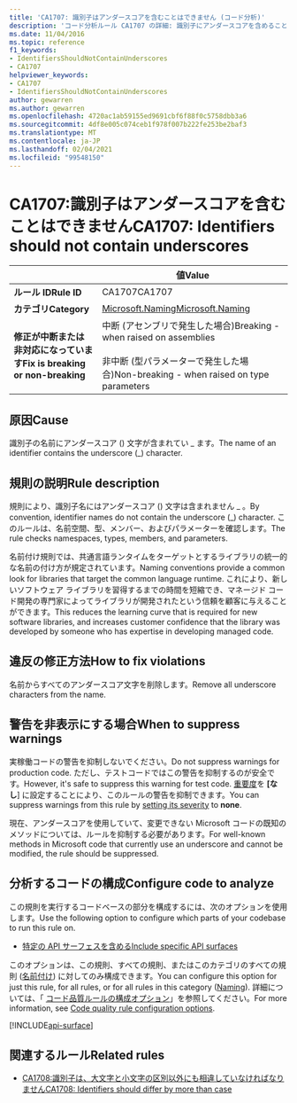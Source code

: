 ```yaml
---
title: 'CA1707: 識別子はアンダースコアを含むことはできません (コード分析)'
description: 'コード分析ルール CA1707 の詳細: 識別子にアンダースコアを含めることはできません'
ms.date: 11/04/2016
ms.topic: reference
f1_keywords:
- IdentifiersShouldNotContainUnderscores
- CA1707
helpviewer_keywords:
- CA1707
- IdentifiersShouldNotContainUnderscores
author: gewarren
ms.author: gewarren
ms.openlocfilehash: 4720ac1ab59155ed9691cbf6f88f0c5758dbb3a6
ms.sourcegitcommit: 4df8e005c074ceb1f978f007b222fe253be2baf3
ms.translationtype: MT
ms.contentlocale: ja-JP
ms.lasthandoff: 02/04/2021
ms.locfileid: "99548150"
---
```

# <a name="ca1707-identifiers-should-not-contain-underscores"></a><span data-ttu-id="0c939-103">CA1707:識別子はアンダースコアを含むことはできません</span><span class="sxs-lookup"><span data-stu-id="0c939-103">CA1707: Identifiers should not contain underscores</span></span>

| | <span data-ttu-id="0c939-104">値</span><span class="sxs-lookup"><span data-stu-id="0c939-104">Value</span></span> |
|-|-|
| <span data-ttu-id="0c939-105">**ルール ID**</span><span class="sxs-lookup"><span data-stu-id="0c939-105">**Rule ID**</span></span> |<span data-ttu-id="0c939-106">CA1707</span><span class="sxs-lookup"><span data-stu-id="0c939-106">CA1707</span></span>|
| <span data-ttu-id="0c939-107">**カテゴリ**</span><span class="sxs-lookup"><span data-stu-id="0c939-107">**Category**</span></span> |[<span data-ttu-id="0c939-108">Microsoft.Naming</span><span class="sxs-lookup"><span data-stu-id="0c939-108">Microsoft.Naming</span></span>](naming-warnings.md)|
| <span data-ttu-id="0c939-109">**修正が中断または非対応になっています**</span><span class="sxs-lookup"><span data-stu-id="0c939-109">**Fix is breaking or non-breaking**</span></span> |<span data-ttu-id="0c939-110">中断 (アセンブリで発生した場合)</span><span class="sxs-lookup"><span data-stu-id="0c939-110">Breaking - when raised on assemblies</span></span><br/><br/><span data-ttu-id="0c939-111">非中断 (型パラメーターで発生した場合)</span><span class="sxs-lookup"><span data-stu-id="0c939-111">Non-breaking - when raised on type parameters</span></span>|

## <a name="cause"></a><span data-ttu-id="0c939-112">原因</span><span class="sxs-lookup"><span data-stu-id="0c939-112">Cause</span></span>

<span data-ttu-id="0c939-113">識別子の名前にアンダースコア () 文字が含まれてい \_ ます。</span><span class="sxs-lookup"><span data-stu-id="0c939-113">The name of an identifier contains the underscore (\_) character.</span></span>

## <a name="rule-description"></a><span data-ttu-id="0c939-114">規則の説明</span><span class="sxs-lookup"><span data-stu-id="0c939-114">Rule description</span></span>

<span data-ttu-id="0c939-115">規則により、識別子名にはアンダースコア () 文字は含まれません \_ 。</span><span class="sxs-lookup"><span data-stu-id="0c939-115">By convention, identifier names do not contain the underscore (\_) character.</span></span> <span data-ttu-id="0c939-116">このルールは、名前空間、型、メンバー、およびパラメーターを確認します。</span><span class="sxs-lookup"><span data-stu-id="0c939-116">The rule checks namespaces, types, members, and parameters.</span></span>

<span data-ttu-id="0c939-117">名前付け規則では、共通言語ランタイムをターゲットとするライブラリの統一的な名前の付け方が規定されています。</span><span class="sxs-lookup"><span data-stu-id="0c939-117">Naming conventions provide a common look for libraries that target the common language runtime.</span></span> <span data-ttu-id="0c939-118">これにより、新しいソフトウェア ライブラリを習得するまでの時間を短縮でき、マネージド コード開発の専門家によってライブラリが開発されたという信頼を顧客に与えることができます。</span><span class="sxs-lookup"><span data-stu-id="0c939-118">This reduces the learning curve that is required for new software libraries, and increases customer confidence that the library was developed by someone who has expertise in developing managed code.</span></span>

## <a name="how-to-fix-violations"></a><span data-ttu-id="0c939-119">違反の修正方法</span><span class="sxs-lookup"><span data-stu-id="0c939-119">How to fix violations</span></span>

<span data-ttu-id="0c939-120">名前からすべてのアンダースコア文字を削除します。</span><span class="sxs-lookup"><span data-stu-id="0c939-120">Remove all underscore characters from the name.</span></span>

## <a name="when-to-suppress-warnings"></a><span data-ttu-id="0c939-121">警告を非表示にする場合</span><span class="sxs-lookup"><span data-stu-id="0c939-121">When to suppress warnings</span></span>

<span data-ttu-id="0c939-122">実稼働コードの警告を抑制しないでください。</span><span class="sxs-lookup"><span data-stu-id="0c939-122">Do not suppress warnings for production code.</span></span> <span data-ttu-id="0c939-123">ただし、テストコードではこの警告を抑制するのが安全です。</span><span class="sxs-lookup"><span data-stu-id="0c939-123">However, it's safe to suppress this warning for test code.</span></span> <span data-ttu-id="0c939-124">[重要度](../configuration-options.md#severity-level)を **[なし**] に設定することにより、このルールの警告を抑制できます。</span><span class="sxs-lookup"><span data-stu-id="0c939-124">You can suppress warnings from this rule by [setting its severity](../configuration-options.md#severity-level) to **none**.</span></span>

<span data-ttu-id="0c939-125">現在、アンダースコアを使用していて、変更できない Microsoft コードの既知のメソッドについては、ルールを抑制する必要があります。</span><span class="sxs-lookup"><span data-stu-id="0c939-125">For well-known methods in Microsoft code that currently use an underscore and cannot be modified, the rule should be suppressed.</span></span>

## <a name="configure-code-to-analyze"></a><span data-ttu-id="0c939-126">分析するコードの構成</span><span class="sxs-lookup"><span data-stu-id="0c939-126">Configure code to analyze</span></span>

<span data-ttu-id="0c939-127">この規則を実行するコードベースの部分を構成するには、次のオプションを使用します。</span><span class="sxs-lookup"><span data-stu-id="0c939-127">Use the following option to configure which parts of your codebase to run this rule on.</span></span>

- [<span data-ttu-id="0c939-128">特定の API サーフェスを含める</span><span class="sxs-lookup"><span data-stu-id="0c939-128">Include specific API surfaces</span></span>](#include-specific-api-surfaces)

<span data-ttu-id="0c939-129">このオプションは、この規則、すべての規則、またはこのカテゴリのすべての規則 ([名前付け](naming-warnings.md)) に対してのみ構成できます。</span><span class="sxs-lookup"><span data-stu-id="0c939-129">You can configure this option for just this rule, for all rules, or for all rules in this category ([Naming](naming-warnings.md)).</span></span> <span data-ttu-id="0c939-130">詳細については、「 [コード品質ルールの構成オプション](../code-quality-rule-options.md)」を参照してください。</span><span class="sxs-lookup"><span data-stu-id="0c939-130">For more information, see [Code quality rule configuration options](../code-quality-rule-options.md).</span></span>

[!INCLUDE[api-surface](~/includes/code-analysis/api-surface.md)]

## <a name="related-rules"></a><span data-ttu-id="0c939-131">関連するルール</span><span class="sxs-lookup"><span data-stu-id="0c939-131">Related rules</span></span>

- [<span data-ttu-id="0c939-132">CA1708:識別子は、大文字と小文字の区別以外にも相違していなければなりません</span><span class="sxs-lookup"><span data-stu-id="0c939-132">CA1708: Identifiers should differ by more than case</span></span>](ca1708.md)
